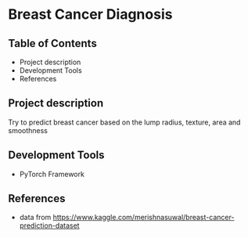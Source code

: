 # Breast Cancer Diagnosis

## Table of Contents
* Project description
* Development Tools
* References

## Project description
Try to predict breast cancer based on the lump radius, texture, area and smoothness

## Development Tools
* PyTorch Framework

## References
* data from https://www.kaggle.com/merishnasuwal/breast-cancer-prediction-dataset
